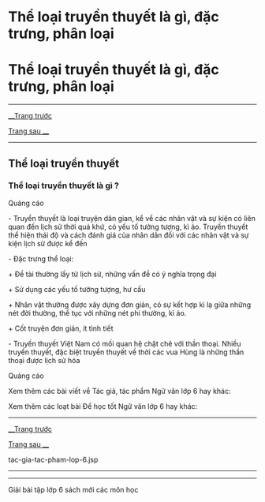 # Thể loại truyền thuyết là gì, đặc trưng, phân loại

# Thể loại truyền thuyết là gì, đặc trưng, phân loại

* * *

[__Trang trước](https://vietjack.com/ngu-van-6/tac-gia-tac-pham-lop-6.jsp)

[Trang sau __](https://vietjack.com/ngu-van-6/tac-gia-tac-pham-lop-6.jsp)

* * *

## Thể loại truyền thuyết

### Thể loại truyền thuyết là gì ?

Quảng cáo

\- Truyền thuyết là loại truyện dân gian, kể về các nhân vật và sự kiện có liên quan đến lịch sử thời quá khứ, có yếu tố tưởng tượng, kì ảo. Truyền thuyết thể hiện thái độ và cách đánh giá của nhân dân đối với các nhân vật và sự kiện lịch sử được kể đến

\- Đặc trưng thể loại:

\+ Đề tài thường lấy từ lịch sử, những vấn đề có ý nghĩa trọng đại

\+ Sử dụng các yếu tố tưởng tượng, hư cấu

\+ Nhân vật thường được xây dựng đơn giản, có sự kết hợp kì lạ giữa những nét đời thường, thế tục với những nét phi thường, kì ảo.

\+ Cốt truyện đơn giản, ít tình tiết

\- Truyền thuyết Việt Nam có mối quan hệ chặt chẽ với thần thoại. Nhiều truyền thuyết, đặc biệt truyền thuyết về thời các vua Hùng là những thần thoại được lịch sử hóa

Quảng cáo

Xem thêm các bài viết về Tác giả, tác phẩm Ngữ văn lớp 6 hay khác:

Xem thêm các loạt bài Để học tốt Ngữ văn lớp 6 hay khác:

* * *

[__Trang trước](https://vietjack.com/ngu-van-6/tac-gia-tac-pham-lop-6.jsp)

[Trang sau __](https://vietjack.com/ngu-van-6/tac-gia-tac-pham-lop-6.jsp)

tac-gia-tac-pham-lop-6.jsp

* * *

* * *

Giải bài tập lớp 6 sách mới các môn học
